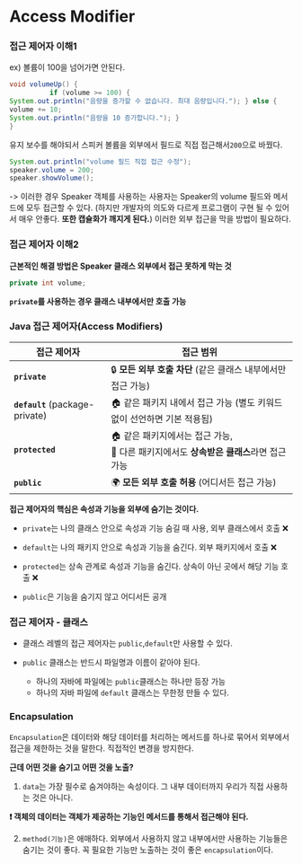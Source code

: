 # Access Modifier


### 접근 제어자 이해1
ex) 볼륨이 100을 넘어가면 안된다.

~~~java
void volumeUp() {
          if (volume >= 100) {
System.out.println("음량을 증가할 수 없습니다. 최대 음량입니다."); } else {
volume += 10;
System.out.println("음량을 10 증가합니다."); }
}
~~~

유지 보수를 해야되서 스피커 볼륨을 외부에서 필드로 직접 접근해서`200`으로 바꿨다.

~~~java
System.out.println("volume 필드 직접 접근 수정");
speaker.volume = 200;
speaker.showVolume();
~~~

-> 이러한 경우 Speaker 객체를 사용하는 사용자는 Speaker의 volume 필드와 메서드에 모두 접근할 수 있다. (하지만 개발자의 의도와 다르게 프로그램이 구현 될 수 있어서 매우 안좋다. **또한 캡슐화가 깨지게 된다.**) 이러한 외부 접근을 막을 방법이 필요하다.


### 접근 제어자 이해2
**근본적인 해결 방법은 Speaker 클래스 외부에서 접근 못하게 막는 것**

~~~java
private int volume;
~~~
**`private`를 사용하는 경우 클래스 내부에서만 호출 가능**


### **Java 접근 제어자(Access Modifiers)**

| 접근 제어자 | 접근 범위 |
|------------|-----------------------------|
| **`private`** | 🔒 **모든 외부 호출 차단** (같은 클래스 내부에서만 접근 가능) |
| **`default`** (package-private) | 🏠 같은 패키지 내에서 접근 가능 (별도 키워드 없이 선언하면 기본 적용됨) |
| **`protected`** | 🏠 같은 패키지에서는 접근 가능, <br>📛 다른 패키지에서도 **상속받은 클래스**라면 접근 가능 |
| **`public`** | 🌍 **모든 외부 호출 허용** (어디서든 접근 가능) |

**접근 제어자의 핵심은 속성과 기능을 외부에 숨기는 것이다.**

* `private`는 나의 클래스 안으로 속성과 기능 숨길 때 사용, 외부 클래스에서 호출 ❌

* `default`는 나의 패키지 안으로 속성과 기능을 숨긴다. 외부 패키지에서 호출 ❌

* `protected`는 상속 관계로 속성과 기능을 숨긴다.
상속이 아닌 곳에서 해당 기능 호출 ❌

* `public`은 기능을 숨기지 않고 어디서든 공개


### **접근 제어자 - 클래스**

* 클래스 레벨의 접근 제어자는 `public`,`default`만 사용할 수 있다.

* `public` 클래스는 반드시 파일명과 이름이 같아야 된다.

    * 하나의 자바에 파일에는 `public`클래스는 하나만 등장 가능
    * 하나의 자바 파일에 `default` 클래스는 무한정 만들 수 있다.



### **Encapsulation**

`Encapsulation`은 데이터와 해당 데이터를 처리하는 메서드를 하나로 묶어서 외부에서 접근을 제한하는 것을 말한다. 직접적인 변경을 방지한다.

**근데 어떤 것을 숨기고 어떤 것을 노출?**


1. `data`는 가장 필수로 숨겨야하는 속성이다.
그 내부 데이터까지 우리가 직접 사용하는 것은 아니다.

**❗️ 객체의 데이터는 객체가 제공하는 기능인 메서드를 통해서 접근해야 된다.**

2. `method(기능)`은 애매하다.
외부에서 사용하지 않고 내부에서만 사용하는 기능들은 숨기는 것이 좋다. 꼭 필요한 기능만 노출하는 것이 좋은 `encapsulation`이다.



